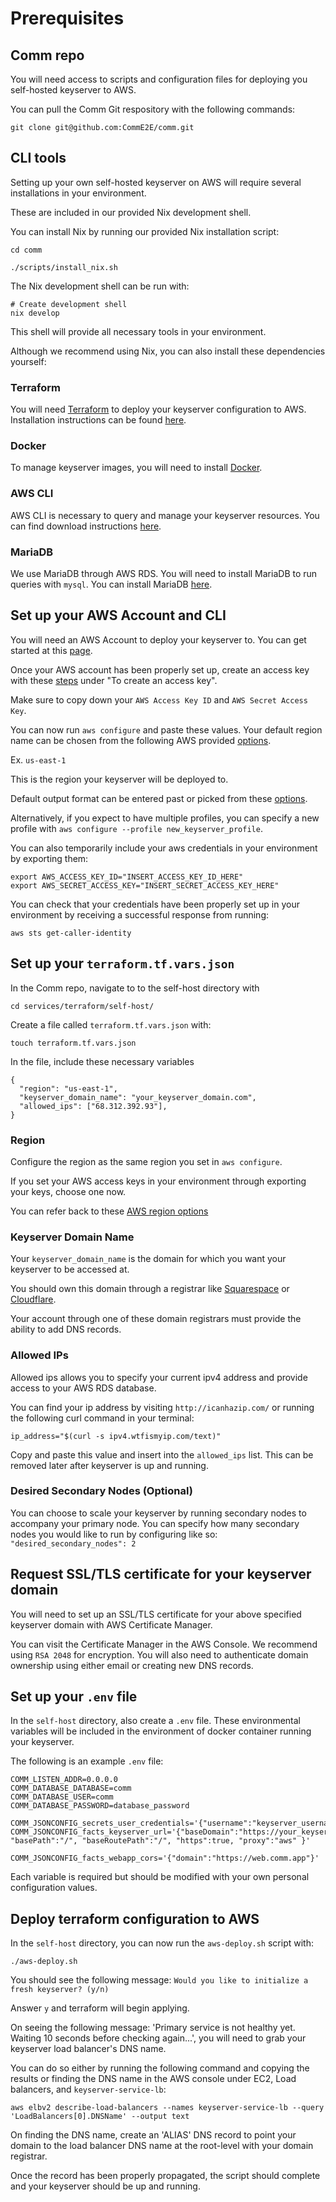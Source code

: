 # Prerequisites

## Comm repo

You will need access to scripts and configuration files for deploying you self-hosted keyserver to AWS.

You can pull the Comm Git respository with the following commands:

```
git clone git@github.com:CommE2E/comm.git
```

## CLI tools

Setting up your own self-hosted keyserver on AWS will require several installations in your environment.

These are included in our provided Nix development shell.

You can install Nix by running our provided Nix installation script:

```
cd comm

./scripts/install_nix.sh
```

The Nix development shell can be run with:

```
# Create development shell
nix develop
```

This shell will provide all necessary tools in your environment.

Although we recommend using Nix, you can also install these dependencies yourself:

### Terraform

You will need [Terraform](https://www.terraform.io/) to deploy your keyserver configuration to AWS. Installation instructions can be found [here](https://www.terraform.io/downloads).

### Docker

To manage keyserver images, you will need to install [Docker](https://docs.docker.com/desktop/).

### AWS CLI

AWS CLI is necessary to query and manage your keyserver resources. You can find download instructions [here](https://docs.aws.amazon.com/cli/latest/userguide/getting-started-install.html).

### MariaDB

We use MariaDB through AWS RDS. You will need to install MariaDB to run queries with `mysql`. You can install MariaDB [here](https://mariadb.com/downloads/).

## Set up your AWS Account and CLI

You will need an AWS Account to deploy your keyserver to. You can get started at this [page](https://aws.amazon.com/resources/create-account/).

Once your AWS account has been properly set up, create an access key with these [steps](https://docs.aws.amazon.com/IAM/latest/UserGuide/id_credentials_access-keys.html#Using_CreateAccessKey) under "To create an access key".

Make sure to copy down your `AWS Access Key ID` and `AWS Secret Access Key`.

You can now run `aws configure` and paste these values. Your default region name can be chosen from the following AWS provided [options](https://docs.aws.amazon.com/AmazonRDS/latest/UserGuide/Concepts.RegionsAndAvailabilityZones.html#Concepts.RegionsAndAvailabilityZones.Regions).

Ex. `us-east-1`

This is the region your keyserver will be deployed to.

Default output format can be entered past or picked from these [options](https://docs.aws.amazon.com/cli/v1/userguide/cli-usage-output-format.html#cli-usage-output-format-how).

Alternatively, if you expect to have multiple profiles, you can specify a new profile with `aws configure --profile new_keyserver_profile`.

You can also temporarily include your aws credentials in your environment by exporting them:

```
export AWS_ACCESS_KEY_ID="INSERT_ACCESS_KEY_ID_HERE"
export AWS_SECRET_ACCESS_KEY="INSERT_SECRET_ACCESS_KEY_HERE"
```

You can check that your credentials have been properly set up in your environment by receiving a successful response from running:

```
aws sts get-caller-identity
```

## Set up your `terraform.tf.vars.json`

In the Comm repo, navigate to to the self-host directory with

```
cd services/terraform/self-host/
```

Create a file called `terraform.tf.vars.json` with:

```
touch terraform.tf.vars.json
```

In the file, include these necessary variables

```
{
  "region": "us-east-1",
  "keyserver_domain_name": "your_keyserver_domain.com",
  "allowed_ips": ["68.312.392.93"],
}
```

### Region

Configure the region as the same region you set in `aws configure`.

If you set your AWS access keys in your environment through exporting your keys, choose one now.

You can refer back to these [AWS region options](https://docs.aws.amazon.com/AmazonRDS/latest/UserGuide/Concepts.RegionsAndAvailabilityZones.html#Concepts.RegionsAndAvailabilityZones.Regions)

### Keyserver Domain Name

Your `keyserver_domain_name` is the domain for which you want your keyserver to be accessed at.

You should own this domain through a registrar like [Squarespace](https://domains.squarespace.com/) or [Cloudflare](https://www.cloudflare.com/products/registrar/).

Your account through one of these domain registrars must provide the ability to add DNS records.

### Allowed IPs

Allowed ips allows you to specify your current ipv4 address and provide access to your AWS RDS database.

You can find your ip address by visiting `http://icanhazip.com/` or running the following curl command in your terminal:

```
ip_address="$(curl -s ipv4.wtfismyip.com/text)"
```

Copy and paste this value and insert into the `allowed_ips` list. This can be removed later after keyserver is up and running.

### Desired Secondary Nodes (Optional)

You can choose to scale your keyserver by running secondary nodes to accompany your primary node. You can specify how many secondary nodes you would like to run by configuring like so: `"desired_secondary_nodes": 2`

## Request SSL/TLS certificate for your keyserver domain

You will need to set up an SSL/TLS certificate for your above specified keyserver domain with AWS Certificate Manager.

You can visit the Certificate Manager in the AWS Console. We recommend using `RSA 2048` for encryption. You will also need to authenticate domain ownership using either email or creating new DNS records.

## Set up your `.env` file

In the `self-host` directory, also create a `.env` file. These environmental variables will be included in the environment of docker container running your keyserver.

The following is an example `.env` file:

```
COMM_LISTEN_ADDR=0.0.0.0
COMM_DATABASE_DATABASE=comm
COMM_DATABASE_USER=comm
COMM_DATABASE_PASSWORD=database_password

COMM_JSONCONFIG_secrets_user_credentials='{"username":"keyserver_username","password":"keyserver_password"}'
COMM_JSONCONFIG_facts_keyserver_url='{"baseDomain":"https://your_keyserver_domain.com", "basePath":"/", "baseRoutePath":"/", "https":true, "proxy":"aws" }'

COMM_JSONCONFIG_facts_webapp_cors='{"domain":"https://web.comm.app"}'
```

Each variable is required but should be modified with your own personal configuration values.

## Deploy terraform configuration to AWS

In the `self-host` directory, you can now run the `aws-deploy.sh` script with:

```
./aws-deploy.sh
```

You should see the following message:
`Would you like to initialize a fresh keyserver? (y/n)`

Answer `y` and terraform will begin applying.

On seeing the following message: 'Primary service is not healthy yet. Waiting 10 seconds before checking again...',
you will need to grab your keyserver load balancer's DNS name.

You can do so either by running the following command and copying the results or finding the DNS name in the AWS console under EC2, Load balancers, and `keyserver-service-lb`:

```
aws elbv2 describe-load-balancers --names keyserver-service-lb --query 'LoadBalancers[0].DNSName' --output text
```

On finding the DNS name, create an 'ALIAS' DNS record to point your domain to the load balancer DNS name at the root-level with your domain registrar.

Once the record has been properly propagated, the script should complete and your keyserver should be up and running.

